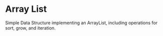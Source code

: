 # Array List
Simple Data Structure implementing an ArrayList, including operations for sort, grow, and iteration.
